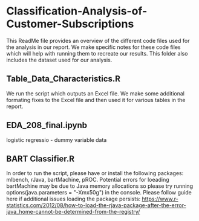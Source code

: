 # Classification-Analysis-of-Customer-Subscriptions

This ReadMe file provides an overview of the different code files used for the analysis in our report. We make specific notes for these code files which will help with running them to recreate our results. This folder also includes the dataset used for our analysis.

## Table_Data_Characteristics.R
We run the script which outputs an Excel file. We make some additional formating fixes to the Excel file and then used it for various tables in the report.

## EDA_208_final.ipynb

logistic regressio - dummy variable data

## BART Classifier.R
In order to run the script, please have or install the following packages: mlbench, rJava, bartMachine, pROC.
Potential errors for loeading bartMachine may be due to Java memory allocations so please try running options(java.parameters = "-Xmx50g") in the console.
Please follow guide here if additional issues loading the package persists: https://www.r-statistics.com/2012/08/how-to-load-the-rjava-package-after-the-error-java_home-cannot-be-determined-from-the-registry/
